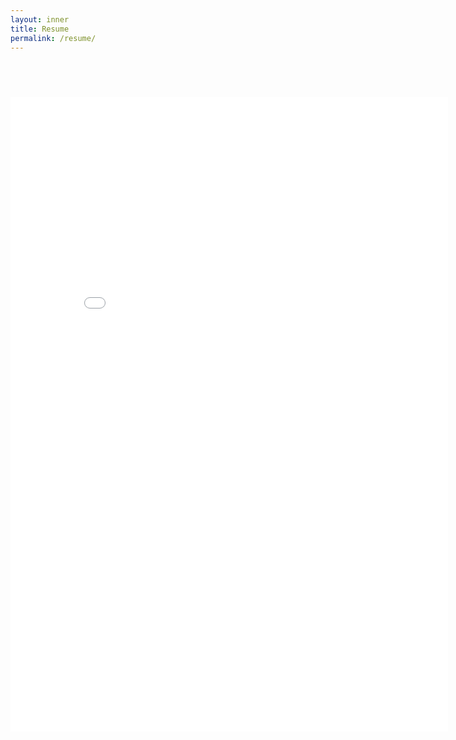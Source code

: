 ```yaml
---
layout: inner
title: Resume
permalink: /resume/
---
```

## <br>
<html lang="en" style="width:100%; height:100%;">
<head>
  <meta http-equiv="content-type" content="text/html; charset=utf-8">
  <title>Resume</title>
</head>
  <div align="center">
  	<embed src="/img/sebrods-resumé.pdf" width="700px" height="1015px" />
  </div>
</html>

